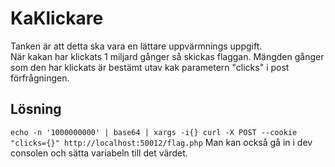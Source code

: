 # KaKlickare
Tanken är att detta ska vara en lättare uppvärmnings uppgift. <br>
När kakan har klickats 1 miljard gånger så skickas flaggan. Mängden gånger som den har klickats är bestämt utav kak parametern "clicks" i post förfrågningen. <br>

## Lösning
`echo -n '1000000000' | base64 | xargs -i{} curl -X POST --cookie "clicks={}" http://localhost:50012/flag.php`
Man kan också gå in i dev consolen och sätta variabeln till det värdet.
